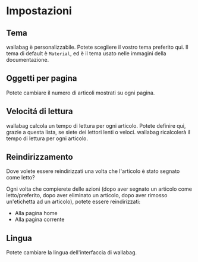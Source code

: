 # Impostazioni
## Tema

wallabag è personalizzabile. Potete scegliere il vostro tema preferito
qui. Il tema di default è `Material`, ed è il tema usato nelle immagini
della documentazione.

## Oggetti per pagina

Potete cambiare il numero di articoli mostrati su ogni pagina.

## Velocitá di lettura

wallabag calcola un tempo di lettura per ogni articolo. Potete definire
qui, grazie a questa lista, se siete dei lettori lenti o veloci.
wallabag ricalcolerà il tempo di lettura per ogni articolo.

## Reindirizzamento
Dove volete essere reindirizzati una volta che l'articolo è stato segnato come letto?

Ogni volta che compierete delle azioni (dopo aver segnato un articolo come letto/preferito, dopo aver eliminato un articolo, dopo aver rimosso un'etichetta ad un articolo), potete essere reindirizzati:

-   Alla pagina home
-   Alla pagina corrente

## Lingua

Potete cambiare la lingua dell'interfaccia di wallabag.
